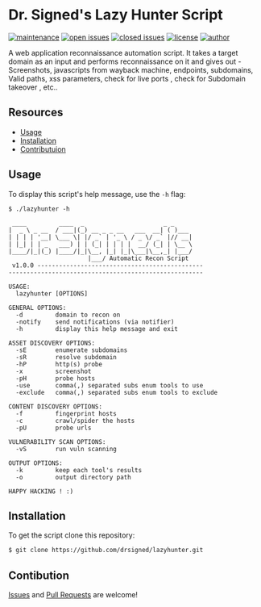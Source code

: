 # Dr. Signed's Lazy Hunter Script

[![maintenance](https://img.shields.io/badge/maintained%3F-yes-0040ff.svg)](https://github.com/drsigned/lazyhunter) [![open issues](https://img.shields.io/github/issues-raw/drsigned/lazyhunter.svg?style=flat&color=0040ff)](https://github.com/drsigned/lazyhunter/issues?q=is:issue+is:open) [![closed issues](https://img.shields.io/github/issues-closed-raw/drsigned/lazyhunter.svg?style=flat&color=0040ff)](https://github.com/drsigned/lazyhunter/issues?q=is:issue+is:closed) [![license](https://img.shields.io/badge/license-MIT-gray.svg?colorB=0040FF)](https://github.com/drsigned/lazyhunter/blob/master/LICENSE) [![author](https://img.shields.io/badge/twitter-@drsigned-0040ff.svg)](https://twitter.com/drsigned)

A web application reconnaissance automation script. It takes a target domain as an input and performs reconnaissance on it and gives out - Screenshots, javascripts from wayback machine, endpoints, subdomains, Valid paths, xss parameters, check for live ports , check for Subdomain takeover , etc..

## Resources

* [Usage](#usage)
* [Installation](#installation)
* [Contributuion](#contribution)

## Usage

To display this script's help message, use the `-h` flag:

```
$ ./lazyhunter -h

 ____         ____  _                      _ _     
|  _ \ _ __  / ___|(_) __ _ _ __   ___  __| ( )___ 
| | | | '__| \___ \| |/ _` | '_ \ / _ \/ _` |// __|
| |_| | | _   ___) | | (_| | | | |  __/ (_| | \__ \
|____/|_|(_) |____/|_|\__, |_| |_|\___|\__,_| |___/
                      |___/ Automatic Recon Script
 v1.0.0 ----------------------------------------------
------------------------------------------------------

USAGE:
  lazyhunter [OPTIONS]

GENERAL OPTIONS:
  -d 		 domain to recon on
  -notify 	 send notifications (via notifier)
  -h 		 display this help message and exit

ASSET DISCOVERY OPTIONS:
  -sE 		 enumerate subdomains
  -sR 		 resolve subdomain
  -hP 		 http(s) probe
  -x 		 screenshot
  -pH 		 probe hosts
  -use 		 comma(,) separated subs enum tools to use
  -exclude 	 comma(,) separated subs enum tools to exclude

CONTENT DISCOVERY OPTIONS:
  -f 		 fingerprint hosts
  -c 		 crawl/spider the hosts
  -pU 		 probe urls

VULNERABILITY SCAN OPTIONS:
  -vS 		 run vuln scanning

OUTPUT OPTIONS:
  -k 		 keep each tool's results
  -o 		 output directory path

HAPPY HACKING ! :)
```

## Installation

To get the script clone this repository:

```bash
$ git clone https://github.com/drsigned/lazyhunter.git
```

## Contibution

[Issues](https://github.com/drsigned/lazyhunter/issues) and [Pull Requests](https://github.com/drsigned/lazyhunter/pulls) are welcome!